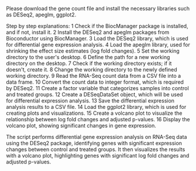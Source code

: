 Please download the gene count file and install the necessary libraries such as DESeq2, apeglm, ggplot2. 

Step by step explanations:
	1	Check if the BiocManager package is installed, and if not, install it.
	2	Install the DESeq2 and apeglm packages from Bioconductor using BiocManager.
	3	Load the DESeq2 library, which is used for differential gene expression analysis.
	4	Load the apeglm library, used for shrinking the effect size estimates (log fold changes).
	5	Set the working directory to the user's desktop.
	6	Define the path for a new working directory on the desktop.
	7	Check if the working directory exists; if it doesn't, create it.
	8	Change the working directory to the newly defined working directory.
	9	Read the RNA-Seq count data from a CSV file into a data frame.
	10	Convert the count data to integer format, which is required by DESeq2.
	11	Create a factor variable that categorizes samples into control and treated groups.
	12	Create a DESeqDataSet object, which will be used for differential expression analysis.
	13	Save the differential expression analysis results to a CSV file.
	14	Load the ggplot2 library, which is used for creating plots and visualizations.
	15	Create a volcano plot to visualize the relationship between log fold changes and adjusted p-values.
	16	Display the volcano plot, showing significant changes in gene expression.

The script performs differential gene expression analysis on RNA-Seq data using the DESeq2 package, identifying genes with significant expression changes between control and treated groups. It then visualizes the results with a volcano plot, highlighting genes with significant log fold changes and adjusted p-values.

